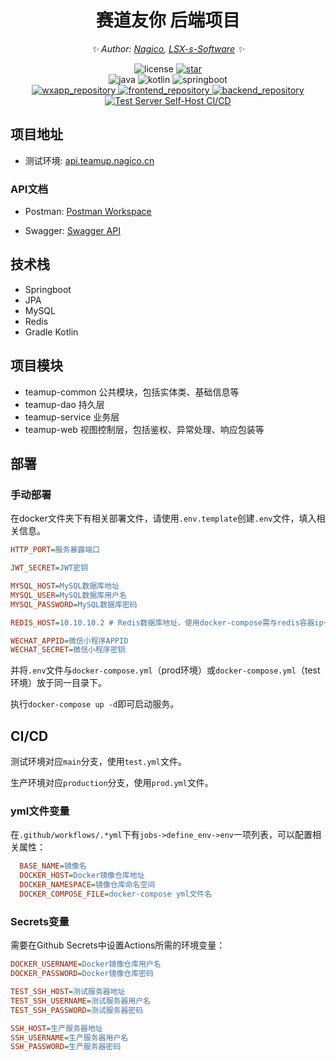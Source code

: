 <div align="center">

# 赛道友你 后端项目

<!-- markdownlint-disable-next-line MD036 -->
_✨ Author: [Nagico](https://github.com/Nagico/), [LSX-s-Software](https://github.com/LSX-s-Software/) ✨_
</div>

<p align="center">
  <img src="https://img.shields.io/badge/LICENSE-AGPLv3-red" alt="license">
  <a href="stargazers">
    <img src="https://img.shields.io/github/stars/Nagico/teamup_backend?color=yellow&label=Github%20Stars" alt="star">
  </a>
  <br />
  <img src="https://img.shields.io/badge/Java-17-red" alt="java">
  <img src="https://img.shields.io/badge/Kotlin-1.7-purple" alt="kotlin">
  <img src="https://img.shields.io/badge/Springboot-2.7.5-greeaen" alt="springboot">
  <br />
  <a href="https://github.com/LSX-s-Software/teamup">
    <img src="https://img.shields.io/badge/Github-general-brightgreen?logo=github" alt="wxapp_repository">
  </a>
  <a href="">
    <img src="https://img.shields.io/badge/Github-app-brightgreen?logo=github" alt="frontend_repository">
  </a>
  <a href="https://github.com/Nagico/teamup_backend/">
    <img src="https://img.shields.io/badge/Github-backend-brightgreen?logo=github" alt="backend_repository">
  </a>
  <br />
  <a href="https://github.com/Nagico/teamup_backend/actions/workflows/test-self.yml">
    <img src="https://github.com/Nagico/teamup_backend/actions/workflows/test-self.yml/badge.svg?branch=main" alt="Test Server Self-Host CI/CD">
  </a>
</p>
<!-- markdownlint-enable MD033 -->

## 项目地址

- 测试环境: [api.teamup.nagico.cn](https://api.teamup.nagico.cn/)

### API文档

- Postman: [Postman Workspace](https://elements.getpostman.com/redirect?entityId=2940417-875ace31-5a58-43e6-b5ac-3b54c8e73231&entityType=collection)

- Swagger: [Swagger API](https://api.teamup.nagico.cn/swagger-ui/index.html)

## 技术栈

- Springboot
- JPA
- MySQL
- Redis
- Gradle Kotlin

## 项目模块

- teamup-common 公共模块，包括实体类、基础信息等
- teamup-dao 持久层
- teamup-service 业务层
- teamup-web 视图控制层，包括鉴权、异常处理、响应包装等


## 部署

### 手动部署

在docker文件夹下有相关部署文件，请使用`.env.template`创建`.env`文件，填入相关信息。

```ini
HTTP_PORT=服务暴露端口

JWT_SECRET=JWT密钥

MYSQL_HOST=MySQL数据库地址
MYSQL_USER=MySQL数据库用户名
MYSQL_PASSWORD=MySQL数据库密码

REDIS_HOST=10.10.10.2 # Redis数据库地址，使用docker-compose需与redis容器ip一致

WECHAT_APPID=微信小程序APPID
WECHAT_SECRET=微信小程序密钥
```

并将`.env`文件与`docker-compose.yml`（prod环境）或`docker-compose.yml`（test环境）放于同一目录下。

执行`docker-compose up -d`即可启动服务。

## CI/CD

测试环境对应`main`分支，使用`test.yml`文件。

生产环境对应`production`分支，使用`prod.yml`文件。

### yml文件变量

在`.github/workflows/.*yml`下有`jobs->define_env->env`一项列表，可以配置相关属性：

```ini
  BASE_NAME=镜像名
  DOCKER_HOST=Docker镜像仓库地址
  DOCKER_NAMESPACE=镜像仓库命名空间
  DOCKER_COMPOSE_FILE=docker-compose yml文件名
```

### Secrets变量

需要在Github Secrets中设置Actions所需的环境变量：

```ini
DOCKER_USERNAME=Docker镜像仓库用户名
DOCKER_PASSWORD=Docker镜像仓库密码

TEST_SSH_HOST=测试服务器地址
TEST_SSH_USERNAME=测试服务器用户名
TEST_SSH_PASSWORD=测试服务器密码

SSH_HOST=生产服务器地址
SSH_USERNAME=生产服务器用户名
SSH_PASSWORD=生产服务器密码
```